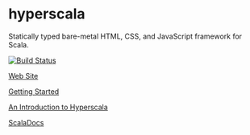 hyperscala
============

Statically typed bare-metal HTML, CSS, and JavaScript framework for Scala.

[![Build Status](http://build.sgine.org/buildStatus/icon?job=hyperscala)](http://build.sgine.org/job/hyperscala/)

[Web Site](http://www.hyperscala.org)

[Getting Started](http://www.matthicks.com/2013/01/hyperscala-getting-started.html)

[An Introduction to Hyperscala](http://www.matthicks.com/2013/01/hyperscala-introduction.html)

[ScalaDocs](http://build.sgine.org/job/powerscala/javadoc)